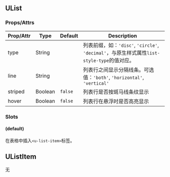 ## UList

### Props/Attrs

| Prop/Attr | Type | Default | Description |
| --------- | ---- | ------- | ----------- |
| type | String |  | 列表前缀，如：`'disc'`, `'circle'`, `'decimal'`，与原生样式属性`list-style-type`的值对应。 |
| line | String |  | 列表行之间显示分隔线条。可选值：`'both'`, `'horizontal'`, `'vertical'` |
| striped | Boolean | `false` | 列表行是否按斑马线条纹显示 |
| hover | Boolean | `false` | 列表行在悬浮时是否高亮显示 |

### Slots

#### (default)

在表格中插入`<u-list-item>`标签。

## UListItem

无
